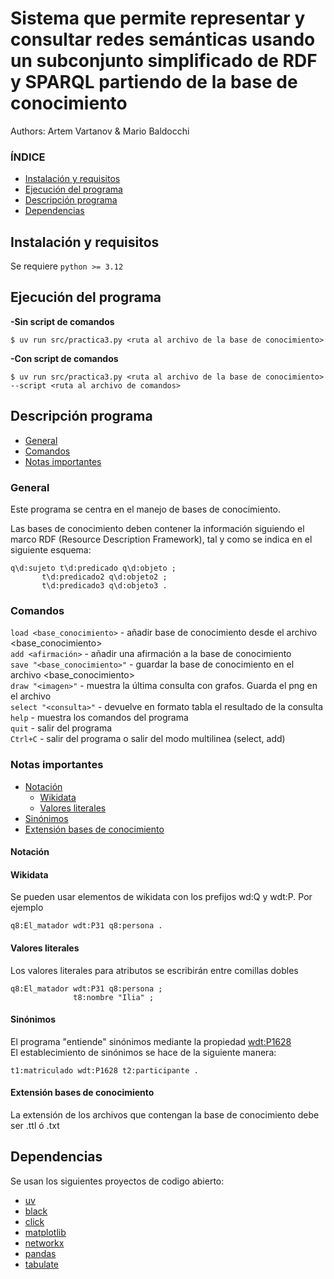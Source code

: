 # Sistema que permite representar y consultar redes semánticas usando un subconjunto simplificado de RDF y SPARQL partiendo de la base de conocimiento

Authors:
Artem Vartanov &
Mario Baldocchi

### ÍNDICE
* [Instalación y requisitos](#instalación-y-requisitos)
* [Ejecución del programa](#instalación-y-requisitos)
* [Descripción programa](#descripción-programa)
* [Dependencias](#dependencias)

## Instalación y requisitos
Se requiere `python >= 3.12`


## Ejecución del programa
**-Sin script de comandos**

```shell
$ uv run src/practica3.py <ruta al archivo de la base de conocimiento>
```
**-Con script de comandos**

```shell
$ uv run src/practica3.py <ruta al archivo de la base de conocimiento> --script <ruta al archivo de comandos>
```
## Descripción programa
* [General](#general)  
* [Comandos](#comandos)  
* [Notas importantes](#notas-importantes)  

### General
Este programa se centra en el manejo de bases de conocimiento. 

Las bases de conocimiento deben contener la información siguiendo el marco RDF (Resource Description Framework),
tal y como se indica en el siguiente esquema:

```sparql
q\d:sujeto t\d:predicado q\d:objeto ;
       t\d:predicado2 q\d:objeto2 ;
       t\d:predicado3 q\d:objeto3 .
```

### Comandos
`load <base_conocimiento>` - añadir base de conocimiento desde el archivo <base_conocimiento>  
`add <afirmación>` - añadir una afirmación a la base de conocimiento  
`save "<base_conocimiento>"` - guardar la base de conocimiento en el archivo <base_conocimiento>  
`draw "<imagen>"` - muestra la última consulta con grafos. Guarda el png en el archivo <imagen>  
`select "<consulta>"` - devuelve en formato tabla el resultado de la consulta
`help` - muestra los comandos del programa  
`quit` - salir del programa  
`Ctrl+C` - salir del programa o salir del modo multilinea (select, add)  

### Notas importantes
* [Notación](#notacin)  
  * [Wikidata](#wikidata)
  * [Valores literales](#valores-literales)  
* [Sinónimos](#sinnimos)
* [Extensión bases de conocimiento](#extensin-bases-de-conocimiento)


#### Notación
#### Wikidata
Se pueden usar elementos de wikidata con los
prefijos wd:Q y wdt:P. Por ejemplo 
```sparql
q8:El_matador wdt:P31 q8:persona .
```
#### Valores literales
Los valores literales para atributos se escribirán entre comillas dobles
```sparql
q8:El_matador wdt:P31 q8:persona ;
              t8:nombre "Ilia" ;
```

#### Sinónimos
El programa "entiende" sinónimos mediante la propiedad [wdt:P1628](https://www.wikidata.org/wiki/Property:P1628)  
El establecimiento de sinónimos se hace de la siguiente manera:
```sparql
t1:matriculado wdt:P1628 t2:participante .
```

#### Extensión bases de conocimiento
La extensión de los archivos que contengan la base de conocimiento debe ser .ttl ó .txt

## Dependencias
Se usan los siguientes proyectos de codigo abierto:
- [uv](https://pypi.org/project/uv/)
- [black](https://pypi.org/project/black/)
- [click](https://pypi.org/project/click/)
- [matplotlib](https://pypi.org/project/matplotlib/)
- [networkx](https://pypi.org/project/networkx/)
- [pandas](https://pypi.org/project/pandas/)
- [tabulate](https://pypi.org/project/tabulate/)


